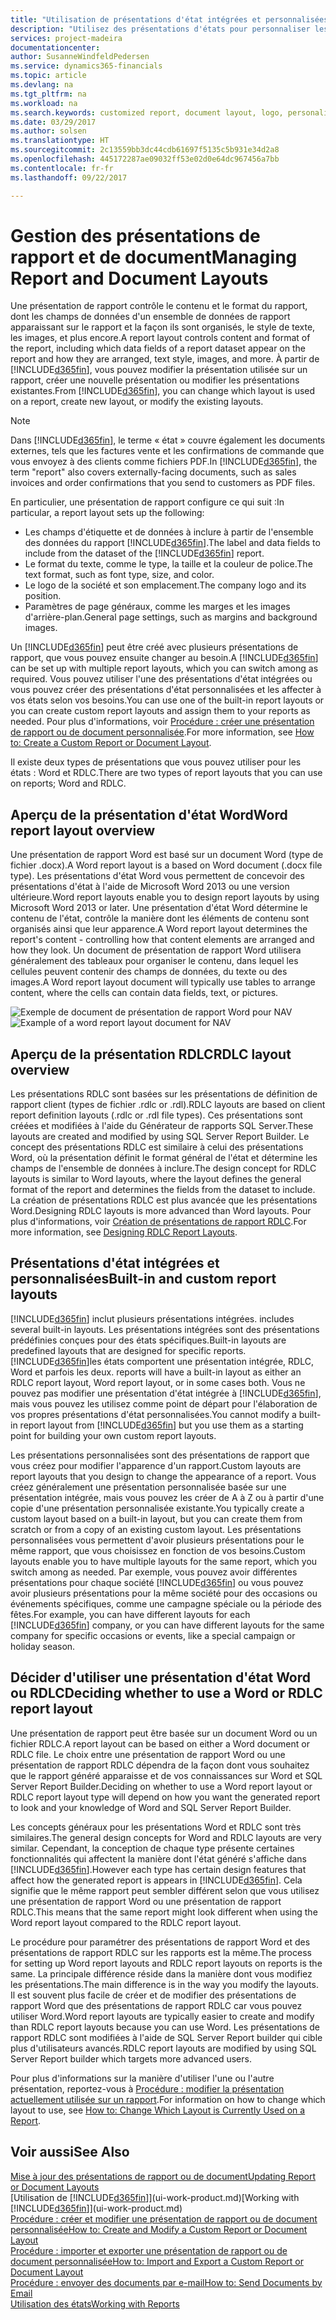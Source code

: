 ```yaml
---
title: "Utilisation de présentations d'état intégrées et personnalisées pour les états et les documents | Microsoft Docs"
description: "Utilisez des présentations d'états pour personnaliser les documents, par exemple, pour personnaliser la police, le logo, ou la mise en page des fichiers PDF que vous envoyez aux clients."
services: project-madeira
documentationcenter: 
author: SusanneWindfeldPedersen
ms.service: dynamics365-financials
ms.topic: article
ms.devlang: na
ms.tgt_pltfrm: na
ms.workload: na
ms.search.keywords: customized report, document layout, logo, personalize
ms.date: 03/29/2017
ms.author: solsen
ms.translationtype: HT
ms.sourcegitcommit: 2c13559bb3dc44cdb61697f5135c5b931e34d2a8
ms.openlocfilehash: 445172287ae09032ff53e02d0e64dc967456a7bb
ms.contentlocale: fr-fr
ms.lasthandoff: 09/22/2017

---
```

# <a name="managing-report-and-document-layouts"></a><span data-ttu-id="2057b-103">Gestion des présentations de rapport et de document</span><span class="sxs-lookup"><span data-stu-id="2057b-103">Managing Report and Document Layouts</span></span>
<span data-ttu-id="2057b-104">Une présentation de rapport contrôle le contenu et le format du rapport, dont les champs de données d'un ensemble de données de rapport apparaissant sur le rapport et la façon ils sont organisés, le style de texte, les images, et plus encore.</span><span class="sxs-lookup"><span data-stu-id="2057b-104">A report layout controls content and format of the report, including which data fields of a report dataset appear on the report and how they are arranged, text style, images, and more.</span></span> <span data-ttu-id="2057b-105">À partir de [!INCLUDE[d365fin](includes/d365fin_md.md)], vous pouvez modifier la présentation utilisée sur un rapport, créer une nouvelle présentation ou modifier les présentations existantes.</span><span class="sxs-lookup"><span data-stu-id="2057b-105">From [!INCLUDE[d365fin](includes/d365fin_md.md)], you can change which layout is used on a report, create new layout, or modify the existing layouts.</span></span>

> [!NOTE]  
>   <span data-ttu-id="2057b-106">Dans [!INCLUDE[d365fin](includes/d365fin_md.md)], le terme « état » couvre également les documents externes, tels que les factures vente et les confirmations de commande que vous envoyez à des clients comme fichiers PDF.</span><span class="sxs-lookup"><span data-stu-id="2057b-106">In [!INCLUDE[d365fin](includes/d365fin_md.md)], the term "report" also covers externally-facing documents, such as sales invoices and order confirmations that you send to customers as PDF files.</span></span>

<span data-ttu-id="2057b-107">En particulier, une présentation de rapport configure ce qui suit :</span><span class="sxs-lookup"><span data-stu-id="2057b-107">In particular, a report layout sets up the following:</span></span>

* <span data-ttu-id="2057b-108">Les champs d'étiquette et de données à inclure à partir de l'ensemble des données du rapport [!INCLUDE[d365fin](includes/d365fin_md.md)].</span><span class="sxs-lookup"><span data-stu-id="2057b-108">The label and data fields to include from the dataset of the [!INCLUDE[d365fin](includes/d365fin_md.md)] report.</span></span>
* <span data-ttu-id="2057b-109">Le format du texte, comme le type, la taille et la couleur de police.</span><span class="sxs-lookup"><span data-stu-id="2057b-109">The text format, such as font type, size, and color.</span></span>
* <span data-ttu-id="2057b-110">Le logo de la société et son emplacement.</span><span class="sxs-lookup"><span data-stu-id="2057b-110">The company logo and its position.</span></span>
* <span data-ttu-id="2057b-111">Paramètres de page généraux, comme les marges et les images d'arrière-plan.</span><span class="sxs-lookup"><span data-stu-id="2057b-111">General page settings, such as margins and background images.</span></span>

<span data-ttu-id="2057b-112">Un [!INCLUDE[d365fin](includes/d365fin_md.md)] peut être créé avec plusieurs présentations de rapport, que vous pouvez ensuite changer au besoin.</span><span class="sxs-lookup"><span data-stu-id="2057b-112">A [!INCLUDE[d365fin](includes/d365fin_md.md)] can be set up with multiple report layouts, which you can switch among as required.</span></span> <span data-ttu-id="2057b-113">Vous pouvez utiliser l'une des présentations d'état intégrées ou vous pouvez créer des présentations d'état personnalisées et les affecter à vos états selon vos besoins.</span><span class="sxs-lookup"><span data-stu-id="2057b-113">You can use one of the built-in report layouts or you can create custom report layouts and assign them to your reports as needed.</span></span> <span data-ttu-id="2057b-114">Pour plus d'informations, voir [Procédure : créer une présentation de rapport ou de document personnalisée](ui-how-create-custom-report-layout.md).</span><span class="sxs-lookup"><span data-stu-id="2057b-114">For more information, see [How to: Create a Custom Report or Document Layout](ui-how-create-custom-report-layout.md).</span></span>

<span data-ttu-id="2057b-115">Il existe deux types de présentations que vous pouvez utiliser pour les états : Word et RDLC.</span><span class="sxs-lookup"><span data-stu-id="2057b-115">There are two types of report layouts that you can use on reports; Word and RDLC.</span></span>

## <a name="word-report-layout-overview"></a><span data-ttu-id="2057b-116">Aperçu de la présentation d'état Word</span><span class="sxs-lookup"><span data-stu-id="2057b-116">Word report layout overview</span></span>
<span data-ttu-id="2057b-117">Une présentation de rapport Word est basé sur un document Word (type de fichier .docx).</span><span class="sxs-lookup"><span data-stu-id="2057b-117">A Word report layout is a based on Word document (.docx file type).</span></span> <span data-ttu-id="2057b-118">Les présentations d'état Word vous permettent de concevoir des présentations d'état à l'aide de Microsoft Word 2013 ou une version ultérieure.</span><span class="sxs-lookup"><span data-stu-id="2057b-118">Word report layouts enable you to design report layouts by using Microsoft Word 2013 or later.</span></span> <span data-ttu-id="2057b-119">Une présentation d'état Word détermine le contenu de l'état, contrôle la manière dont les éléments de contenu sont organisés ainsi que leur apparence.</span><span class="sxs-lookup"><span data-stu-id="2057b-119">A Word report layout determines the report's content - controlling how that content elements are arranged and how they look.</span></span> <span data-ttu-id="2057b-120">Un document de présentation de rapport Word utilisera généralement des tableaux pour organiser le contenu, dans lequel les cellules peuvent contenir des champs de données, du texte ou des images.</span><span class="sxs-lookup"><span data-stu-id="2057b-120">A Word report layout document will typically use tables to arrange content, where the cells can contain data fields, text, or pictures.</span></span>

 <span data-ttu-id="2057b-121">![Exemple de document de présentation de rapport Word pour NAV](media/nav_wordreportlayout_edit_in_word_example.png "NAV_WordReportLayout_Edit_In_Word_Example")</span><span class="sxs-lookup"><span data-stu-id="2057b-121">![Example of a word report layout document for NAV](media/nav_wordreportlayout_edit_in_word_example.png "NAV_WordReportLayout_Edit_In_Word_Example")</span></span>  

## <a name="rdlc-layout-overview"></a><span data-ttu-id="2057b-122">Aperçu de la présentation RDLC</span><span class="sxs-lookup"><span data-stu-id="2057b-122">RDLC layout overview</span></span>
<span data-ttu-id="2057b-123">Les présentations RDLC sont basées sur les présentations de définition de rapport client (types de fichier .rdlc or .rdl).</span><span class="sxs-lookup"><span data-stu-id="2057b-123">RDLC layouts are based on client report definition layouts (.rdlc or .rdl file types).</span></span> <span data-ttu-id="2057b-124">Ces présentations sont créées et modifiées à l'aide du Générateur de rapports SQL Server.</span><span class="sxs-lookup"><span data-stu-id="2057b-124">These layouts are created and modified by using SQL Server Report Builder.</span></span> <span data-ttu-id="2057b-125">Le concept des présentations RDLC est similaire à celui des présentations Word, où la présentation définit le format général de l'état et détermine les champs de l'ensemble de données à inclure.</span><span class="sxs-lookup"><span data-stu-id="2057b-125">The design concept for RDLC layouts is similar to Word layouts, where the layout defines the general format of the report and determines the fields from the dataset to include.</span></span> <span data-ttu-id="2057b-126">La création de présentations RDLC est plus avancée que les présentations Word.</span><span class="sxs-lookup"><span data-stu-id="2057b-126">Designing RDLC layouts is more advanced than Word layouts.</span></span> <span data-ttu-id="2057b-127">Pour plus d'informations, voir [Création de présentations de rapport RDLC](https://msdn.microsoft.com/en-us/dynamics-nav/designing-rdlc-report-layouts).</span><span class="sxs-lookup"><span data-stu-id="2057b-127">For more information, see [Designing RDLC Report Layouts](https://msdn.microsoft.com/en-us/dynamics-nav/designing-rdlc-report-layouts).</span></span>

## <a name="built-in-and-custom-report-layouts"></a><span data-ttu-id="2057b-128">Présentations d'état intégrées et personnalisées</span><span class="sxs-lookup"><span data-stu-id="2057b-128">Built-in and custom report layouts</span></span>
[!INCLUDE[d365fin](includes/d365fin_md.md)]<span data-ttu-id="2057b-129"> inclut plusieurs présentations intégrées.</span><span class="sxs-lookup"><span data-stu-id="2057b-129"> includes several built-in layouts.</span></span> <span data-ttu-id="2057b-130">Les présentations intégrées sont des présentations prédéfinies conçues pour des états spécifiques.</span><span class="sxs-lookup"><span data-stu-id="2057b-130">Built-in layouts are predefined layouts that are designed for specific reports.</span></span> [!INCLUDE[d365fin](includes/d365fin_md.md)]<span data-ttu-id="2057b-131">les états comportent une présentation intégrée, RDLC, Word et parfois les deux.</span><span class="sxs-lookup"><span data-stu-id="2057b-131"> reports will have a built-in layout as either an RDLC report layout, Word report layout, or in some cases both.</span></span> <span data-ttu-id="2057b-132">Vous ne pouvez pas modifier une présentation d'état intégrée à [!INCLUDE[d365fin](includes/d365fin_md.md)], mais vous pouvez les utilisez comme point de départ pour l'élaboration de vos propres présentations d'état personnalisées.</span><span class="sxs-lookup"><span data-stu-id="2057b-132">You cannot modify a built-in report layout from [!INCLUDE[d365fin](includes/d365fin_md.md)] but you use them as a starting point for building your own custom report layouts.</span></span>

<span data-ttu-id="2057b-133">Les présentations personnalisées sont des présentations de rapport que vous créez pour modifier l'apparence d'un rapport.</span><span class="sxs-lookup"><span data-stu-id="2057b-133">Custom layouts are report layouts that you design to change the appearance of a report.</span></span> <span data-ttu-id="2057b-134">Vous créez généralement une présentation personnalisée basée sur une présentation intégrée, mais vous pouvez les créer de A à Z ou à partir d'une copie d'une présentation personnalisée existante.</span><span class="sxs-lookup"><span data-stu-id="2057b-134">You typically create a custom layout based on a built-in layout, but you can create them from scratch or from a copy of an existing custom layout.</span></span> <span data-ttu-id="2057b-135">Les présentations personnalisées vous permettent d'avoir plusieurs présentations pour le même rapport, que vous choisissez en fonction de vos besoins.</span><span class="sxs-lookup"><span data-stu-id="2057b-135">Custom layouts enable you to have multiple layouts for the same report, which you switch among as needed.</span></span> <span data-ttu-id="2057b-136">Par exemple, vous pouvez avoir différentes présentations pour chaque société [!INCLUDE[d365fin](includes/d365fin_md.md)] ou vous pouvez avoir plusieurs présentations pour la même société pour des occasions ou événements spécifiques, comme une campagne spéciale ou la période des fêtes.</span><span class="sxs-lookup"><span data-stu-id="2057b-136">For example, you can have different layouts for each [!INCLUDE[d365fin](includes/d365fin_md.md)] company, or you can have different layouts for the same company for specific occasions or events, like a special campaign or holiday season.</span></span>

## <a name="deciding-whether-to-use-a-word-or-rdlc-report-layout"></a><span data-ttu-id="2057b-137">Décider d'utiliser une présentation d'état Word ou RDLC</span><span class="sxs-lookup"><span data-stu-id="2057b-137">Deciding whether to use a Word or RDLC report layout</span></span>
<span data-ttu-id="2057b-138">Une présentation de rapport peut être basée sur un document Word ou un fichier RDLC.</span><span class="sxs-lookup"><span data-stu-id="2057b-138">A report layout can be based on either a Word document or RDLC file.</span></span> <span data-ttu-id="2057b-139">Le choix entre une présentation de rapport Word ou une présentation de rapport RDLC dépendra de la façon dont vous souhaitez que le rapport généré apparaisse et de vos connaissances sur Word et SQL Server Report Builder.</span><span class="sxs-lookup"><span data-stu-id="2057b-139">Deciding on whether to use a Word report layout or RDLC report layout type will depend on how you want the generated report to look and your knowledge of Word and SQL Server Report Builder.</span></span>

<span data-ttu-id="2057b-140">Les concepts généraux pour les présentations Word et RDLC sont très similaires.</span><span class="sxs-lookup"><span data-stu-id="2057b-140">The general design concepts for Word and RDLC layouts are very similar.</span></span> <span data-ttu-id="2057b-141">Cependant, la conception de chaque type présente certaines fonctionnalités qui affectent la manière dont l'état généré s'affiche dans [!INCLUDE[d365fin](includes/d365fin_md.md)].</span><span class="sxs-lookup"><span data-stu-id="2057b-141">However each type has certain design features that affect how the generated report is appears in [!INCLUDE[d365fin](includes/d365fin_md.md)].</span></span> <span data-ttu-id="2057b-142">Cela signifie que le même rapport peut sembler différent selon que vous utilisez une présentation de rapport Word ou une présentation de rapport RDLC.</span><span class="sxs-lookup"><span data-stu-id="2057b-142">This means that the same report might look different when using the Word report layout compared to the RDLC report layout.</span></span>

<span data-ttu-id="2057b-143">Le procédure pour paramétrer des présentations de rapport Word et des présentations de rapport RDLC sur les rapports est la même.</span><span class="sxs-lookup"><span data-stu-id="2057b-143">The process for setting up Word report layouts and RDLC report layouts on reports is the same.</span></span> <span data-ttu-id="2057b-144">La principale différence réside dans la manière dont vous modifiez les présentations.</span><span class="sxs-lookup"><span data-stu-id="2057b-144">The main difference is in the way you modify the layouts.</span></span> <span data-ttu-id="2057b-145">Il est souvent plus facile de créer et de modifier des présentations de rapport Word que des présentations de rapport RDLC car vous pouvez utiliser Word.</span><span class="sxs-lookup"><span data-stu-id="2057b-145">Word report layouts are typically easier to create and modify than RDLC report layouts because you can use Word.</span></span> <span data-ttu-id="2057b-146">Les présentations de rapport RDLC sont modifiées à l'aide de SQL Server Report builder qui cible plus d'utilisateurs avancés.</span><span class="sxs-lookup"><span data-stu-id="2057b-146">RDLC report layouts are modified by using SQL Server Report builder which targets more advanced users.</span></span>

<span data-ttu-id="2057b-147">Pour plus d'informations sur la manière d'utiliser l'une ou l'autre présentation, reportez-vous à [Procédure : modifier la présentation actuellement utilisée sur un rapport](ui-how-change-layout-currently-used-report.md).</span><span class="sxs-lookup"><span data-stu-id="2057b-147">For information on how to change which layout to use, see [How to: Change Which Layout is Currently Used on a Report](ui-how-change-layout-currently-used-report.md).</span></span>

## <a name="see-also"></a><span data-ttu-id="2057b-148">Voir aussi</span><span class="sxs-lookup"><span data-stu-id="2057b-148">See Also</span></span>
[<span data-ttu-id="2057b-149">Mise à jour des présentations de rapport ou de document</span><span class="sxs-lookup"><span data-stu-id="2057b-149">Updating Report or Document Layouts</span></span>](ui-update-report-layouts.md)  
<span data-ttu-id="2057b-150">[Utilisation de [!INCLUDE[d365fin](includes/d365fin_md.md)]](ui-work-product.md)</span><span class="sxs-lookup"><span data-stu-id="2057b-150">[Working with [!INCLUDE[d365fin](includes/d365fin_md.md)]](ui-work-product.md)</span></span>  
[<span data-ttu-id="2057b-151">Procédure : créer et modifier une présentation de rapport ou de document personnalisée</span><span class="sxs-lookup"><span data-stu-id="2057b-151">How to: Create and Modify a Custom Report or Document Layout</span></span>](ui-how-create-custom-report-layout.md)  
[<span data-ttu-id="2057b-152">Procédure : importer et exporter une présentation de rapport ou de document personnalisée</span><span class="sxs-lookup"><span data-stu-id="2057b-152">How to: Import and Export a Custom Report or Document Layout</span></span>](ui-how-import-and-export-report-layout.md)  
[<span data-ttu-id="2057b-153">Procédure : envoyer des documents par e-mail</span><span class="sxs-lookup"><span data-stu-id="2057b-153">How to: Send Documents by Email</span></span>](ui-how-send-documents-email.md)  
[<span data-ttu-id="2057b-154">Utilisation des états</span><span class="sxs-lookup"><span data-stu-id="2057b-154">Working with Reports</span></span>](ui-work-report.md)  

